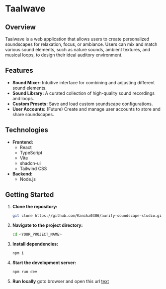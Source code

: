 # Taalwave

## Overview

Taalwave is a web application that allows users to create personalized soundscapes for relaxation, focus, or ambiance. Users can mix and match various sound elements, such as nature sounds, ambient textures, and musical loops, to design their ideal auditory environment.

## Features

*   **Sound Mixer:** Intuitive interface for combining and adjusting different sound elements.
*   **Sound Library:** A curated collection of high-quality sound recordings and loops.
*   **Custom Presets:** Save and load custom soundscape configurations.
*   **User Accounts:** (Future) Create and manage user accounts to store and share soundscapes.

## Technologies

*   **Frontend:**
    *   React
    *   TypeScript
    *   Vite
    *   shadcn-ui
    *   Tailwind CSS
*   **Backend:**
    *   Node.js

## Getting Started

1.  **Clone the repository:**

    ```sh
    git clone https://github.com/Kanika0306/aurify-soundscape-studio.git
    ```
2.  **Navigate to the project directory:**

    ```sh
    cd <YOUR_PROJECT_NAME>
    ```
3.  **Install dependencies:**

    ```sh
    npm i
    ```
4.  **Start the development server:**

    ```sh
    npm run dev
    ```

5. **Run locally**
    goto browser and open this url
    [text](http://localhost:8080/)